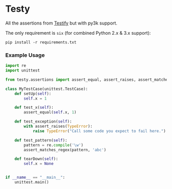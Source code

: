 # Testy

All the assertions from [Testify](https://github.com/Yelp/Testify) but with py3k support.

The only requirement is `six` (for combined Python 2.x & 3.x support):
    
    pip install -r requirements.txt


### Example Usage

```python
import re
import unittest

from testy.assertions import assert_equal, assert_raises, assert_matches_regex

class MyTestCase(unittest.TestCase):
    def setUp(self):
        self.x = 1

    def test_x(self):
        assert_equal(self.x, 1)

    def test_exception(self):
        with assert_raises(TypeError):
            raise TypeError("Call some code you expect to fail here.")

    def test_pattern(self):
        pattern = re.compile('\w')
        assert_matches_regex(pattern, 'abc')

    def tearDown(self):
        self.x = None


if __name__ == "__main__":
    unittest.main()
```
